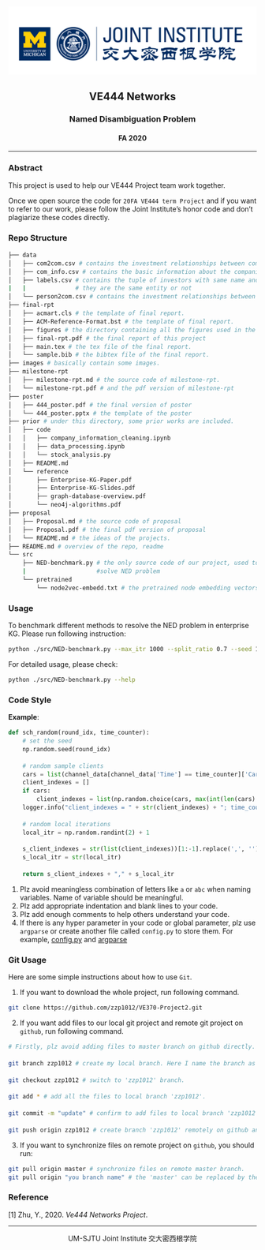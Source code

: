 <div style="text-align:center">
	<img src="images/ji_logo.png" alt="Jilogo" style="zoom:60%;" />
</div>
<center>
	<h2>
		VE444 Networks
	</h2>
</center> 
<center>
	<h3>
		Named Disambiguation Problem
	</h3>
</center>
<center>
   <h4>
       FA 2020
    </h4> 
</center>


------------------------------------------

### Abstract

This project is used to help our VE444 Project team work together. 

Once we open source the code for `20FA VE444 term Project` and if you want to refer to our work, please follow the Joint Institute’s honor code and don’t plagiarize these codes directly.

### Repo Structure

```bash
├── data
│   ├── com2com.csv # contains the investment relationships between companies.
│   ├── com_info.csv # contains the basic information about the companies.
│   ├── labels.csv # contains the tuple of investors with same name and a label indicating whether
|   |              # they are the same entity or not
│   └── person2com.csv # contains the investment relationships between companies and investor.
├── final-rpt
│   ├── acmart.cls # the template of final report.
│   ├── ACM-Reference-Format.bst # the template of final report.
│   ├── figures # the directory containing all the figures used in the final report.
│   ├── final-rpt.pdf # the final report of this project
│   ├── main.tex # the tex file of the final report.
│   └── sample.bib # the bibtex file of the final report.
├── images # basically contain some images.
├── milestone-rpt
│   ├── milestone-rpt.md # the source code of milestone-rpt.
│   └── milestone-rpt.pdf # and the pdf version of milestone-rpt
├── poster
│   ├── 444_poster.pdf # the final version of poster
│   └── 444_poster.pptx # the template of the poster
├── prior # under this directory, some prior works are included.
│   ├── code
│   │   ├── company_information_cleaning.ipynb
│   │   ├── data_processing.ipynb
│   │   └── stock_analysis.py
│   ├── README.md
│   └── reference
│       ├── Enterprise-KG-Paper.pdf
│       ├── Enterprise-KG-Slides.pdf
│       ├── graph-database-overview.pdf
│       └── neo4j-algorithms.pdf
├── proposal
│   ├── Proposal.md # the source code of proposal
│   ├── Proposal.pdf # the final pdf version of proposal 
│   └── README.md # the ideas of the projects.
├── README.md # overview of the repo, readme
└── src 
    ├── NED-benchmark.py # the only source code of our project, used to benchmark different methods to
    |                    #solve NED problem
    └── pretrained
        └── node2vec-embedd.txt # the pretrained node embedding vectors using node2vec.
```

### Usage

To benchmark different methods to resolve the NED problem in enterprise KG. Please run following instruction:

```bash
python ./src/NED-benchmark.py --max_itr 1000 --split_ratio 0.7 --seed 10
```

For detailed usage, please check:

```bash
python ./src/NED-benchmark.py --help
```

### Code Style

**Example**:

```python
def sch_random(round_idx, time_counter):
    # set the seed
    np.random.seed(round_idx)

    # random sample clients
    cars = list(channel_data[channel_data['Time'] == time_counter]['Car'])
    client_indexes = []
    if cars:
        client_indexes = list(np.random.choice(cars, max(int(len(cars) / 2), 1), replace=False).ravel())
    logger.info("client_indexes = " + str(client_indexes) + "; time_counter = " + str(time_counter))

    # random local iterations
    local_itr = np.random.randint(2) + 1

    s_client_indexes = str(list(client_indexes))[1:-1].replace(',', '')
    s_local_itr = str(local_itr)

    return s_client_indexes + "," + s_local_itr
```

1. Plz avoid meaningless combination of letters like `a` or `abc` when naming variables. Name of variable should be meaningful. 
3. Plz add appropriate indentation and blank lines to your code.
4. Plz add enough comments to help others understand your code.
4. If there is any hyper parameter in your code or global parameter, plz use `argparse` or create another file called `config.py` to store them. For example, [config.py](https://github.com/zzp1012/federated-learning-environment/blob/master/fedavg/config.py) and [argparse](https://github.com/zzp1012/federated-learning-environment/blob/master/fedavg/scheduler.py)

### Git Usage

Here are some simple instructions about how to use `Git`.

1. If you want to download the whole project, run following command.

```bash
git clone https://github.com/zzp1012/VE370-Project2.git
```

2. If you want add files to our local git project and remote git project on `github`, run following command.

```bash
# Firstly, plz avoid adding files to master branch on github directly. You can create your own branch locally and remotely.

git branch zzp1012 # create my local branch. Here I name the branch as 'zzp1012'. If you have already created a branch, you can jump to next command.

git checkout zzp1012 # switch to 'zzp1012' branch.

git add * # add all the files to local branch 'zzp1012'.

git commit -m "update" # confirm to add files to local branch 'zzp1012'

git push origin zzp1012 # create branch 'zzp1012' remotely on github and copy your the content on your local branch 'zzp1012' to the remote 'zzp1012'.
```

3. If you want to synchronize files on remote project on `github`, you should run:

```bash
git pull origin master # synchronize files on remote master branch.
git pull origin "you branch name" # the 'master' can be replaced by the name of the other branch created on remote project on github, then you can synchronize files on the specific remote branch.
```

### Reference

[1] Zhu, Y., 2020. *Ve444 Networks Project*.

---------------------------------------------------------------

<center>
    UM-SJTU Joint Institute 交大密西根学院
</center>